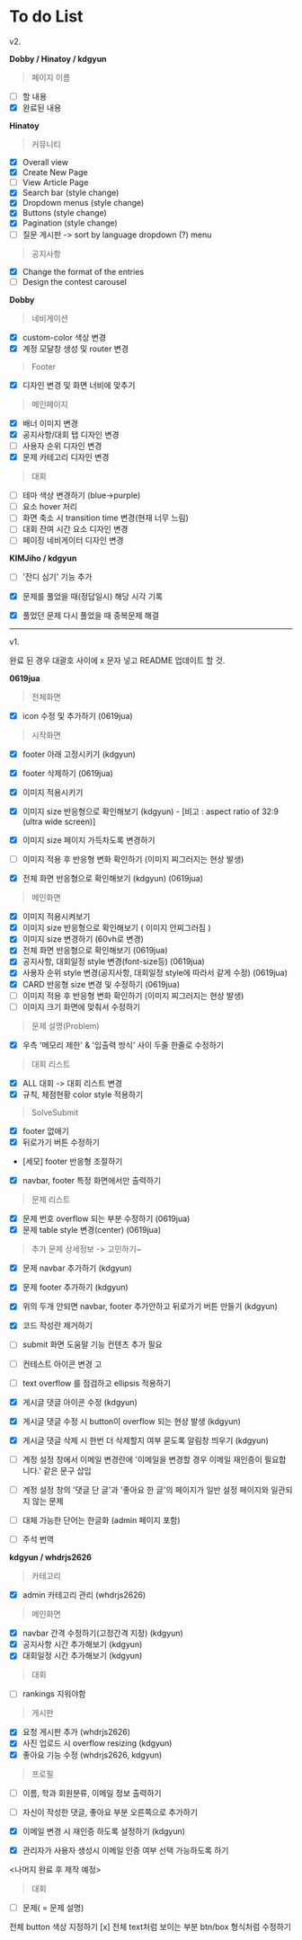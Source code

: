 <h1>To do List</h1>

v2.

**Dobby / Hinatoy / kdgyun**   
> 페이지 이름
- [ ] 할 내용 
- [x] 완료된 내용

**Hinatoy**
> 커뮤니티
- [x] Overall view
- [x] Create New Page
- [ ] View Article Page
- [x] Search bar (style change)
- [x] Dropdown menus (style change)
- [x] Buttons (style change)
- [x] Pagination (style change)
- [ ] 질문 게시판 -> sort by language dropdown (?) menu

> 공지사항
- [x] Change the format of the entries
- [ ] Design the contest carousel

**Dobby**
> 네비게이션
- [x] custom-color 색상 변경
- [x] 계정 모달창 생성 및 router 변경

> Footer
- [x] 디자인 변경 및 화면 너비에 맞추기

> 메인페이지
- [x] 배너 이미지 변경
- [x] 공지사항/대회 탭 디자인 변경
- [ ] 사용자 순위 디자인 변경 
- [x] 문제 카테고리 디자인 변경

> 대회
- [ ] 테마 색상 변경하기 (blue->purple)
- [ ] 요소 hover 처리 
- [ ] 화면 축소 시 transition time 변경(현재 너무 느림)
- [ ] 대회 잔여 시간 요소 디자인 변경
- [ ] 페이징 네비게이터 디자인 변경

**KIMJiho / kdgyun**   
> 
- [ ] '잔디 심기' 기능 추가
- [x] 문제를 풀었을 때(정답일시) 해당 시각 기록
- [x] 풀었던 문제 다시 풀었을 때 중복문제 해결


----

v1.
<br />

완료 된 경우 대괄호 사이에 x 문자 넣고 README 업데이트 할 것.   


**0619jua**
> 전체화면
- [x] icon 수정 및 추가하기   (0619jua)  

> 시작화면   

- [x] footer 아래 고정시키기 (kdgyun)   
- [x] footer 삭제하기 (0619jua)   
- [x] 이미지 적용시키기   
- [x] 이미지 size 반응형으로 확인해보기 (kdgyun) - [비고 : aspect ratio of 32:9 (ultra wide screen)]   
- [x] 이미지 size 페이지 가득차도록 변경하기   
- [ ] 이미지 적용 후 반응형 변화 확인하기   (이미지 찌그러지는 현상 발생)
- [x] 전체 화면 반응형으로 확인해보기 (kdgyun) (0619jua) 


> 메인화면   

- [x] 이미지 적용시켜보기
- [x] 이미지 size 반응형으로 확인해보기  ( 이미지 안찌그러짐 )
- [x] 이미지 size 변경하기 (60vh로 변경)
- [x] 전체 화면 반응형으로 확인해보기 (0619jua) 
- [x] 공지사항, 대회일정 style 변경(font-size등)  (0619jua) 
- [x] 사용자 순위 style 변경(공지사항, 대회일정 style에 따라서 같게 수정) (0619jua) 
- [x] CARD 반응형 size 변경 및 수정하기 (0619jua) 
- [ ] 이미지 적용 후 반응형 변화 확인하기 (이미지 찌그러지는 현상 발생)
- [ ] 이미지 크기 화면에 맞춰서 수정하기

> 문제 설명(Problem)   

- [x] 우측 '메모리 제한' & '입출력 방식' 사이 두줄 한줄로 수정하기  

> 대회 리스트   

- [x] ALL 대회 -> 대회 리스트 변경
- [x] 규칙, 체점현황 color style 적용하기

> SolveSubmit   

- [x] footer 없애기   
- [x] 뒤로가기 버튼 수정하기
- [세모] footer 반응형 조절하기
- [x] navbar, footer 특정 화면에서만 출력하기

> 문제 리스트  

- [x] 문제 번호 overflow 되는 부분 수정하기 (0619jua) 
- [x] 문제 table style 변경(center) (0619jua) 

>추가
> 문제 상세정보 -> 고민하기~
- [x] 문제 navbar 추가하기 (kdgyun)
- [x] 문제 footer 추가하기 (kdgyun)
- [x] 위의 두개 안되면 navbar, footer 추가안하고 뒤로가기 버튼 만들기 (kdgyun)
- [x] 코드 작성란 제거하기

- [ ] submit 화면 도움말 기능 컨텐츠 추가 필요
- [ ] 컨테스트 아이콘 변경 고
- [ ] text overflow 를 점검하고 ellipsis 적용하기
- [x] 게시글 댓글 아이콘 수정 (kdgyun)
- [x] 게시글 댓글 수정 시 button이 overflow 되는 현상 발생 (kdgyun)
- [x] 게시글 댓글 삭제 시 한번 더 삭제할지 여부 묻도록 알림창 띄우기 (kdgyun)
- [ ] 계정 설정 창에서 이메일 변경란에 '이메일을 변경할 경우 이메일 재인증이 필요합니다.' 같은 문구 삽입
- [ ] 계정 설정 창의 '댓글 단 글'과 '좋아요 한 글'의 페이지가 일반 설정 페이지와 일관되지 않는 문제
- [ ] 대체 가능한 단어는 한글화 (admin 페이지 포함)
- [ ] 주석 번역


**kdgyun / whdrjs2626**

> 카테고리   

- [x] admin 카테고리 관리 (whdrjs2626)

> 메인화면   

- [x] navbar 간격 수정하기(고정간격 지정) (kdgyun)  
- [x] 공지사항 시간 추가해보기 (kdgyun)
- [x] 대회일정 시간 추가해보기 (kdgyun)

> 대회   
- [ ] rankings 지워야함

> 게시판   

- [x] 요청 게시판 추가 (whdrjs2626)
- [x] 사진 업로드 시 overflow resizing (kdgyun)
- [x] 좋아요 기능 수정 (whdrjs2626, kdgyun)

> 프로필   

- [ ] 이름, 학과 회원분류, 이메일 정보 출력하기
- [ ] 자신이 작성한 댓글, 좋아요 부분 오른쪽으로 추가하기
- [x] 이메일 변경 시 재인증 하도록 설정하기 (kdgyun)    
- [x] 관리자가 사용자 생성시 이메일 인증 여부 선택 가능하도록 하기




<나머지 완료 후 제작 예정> 
>대회
- [ ] 문제( = 문제 설명)   

전체 button 색상 지정하기
[x] 전체 text처럼 보이는 부분 btn/box 형식처럼 수정하기
